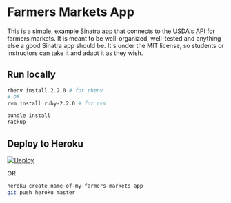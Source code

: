 # Farmers Markets App

This is a simple, example Sinatra app that connects to the USDA's API for farmers markets. It is meant to be well-organized, well-tested and anything else a good Sinatra app should be. It's under the MIT license, so students or instructors can take it and adapt it as they wish.

## Run locally

``` bash
rbenv install 2.2.0 # for rbenv
# OR
rvm install ruby-2.2.0 # for rvm
```

``` bash
bundle install
rackup
```

## Deploy to Heroku

[![Deploy](https://www.herokucdn.com/deploy/button.png)](https://heroku.com/deploy?template=https://github.com/chrisvfritz/farmers_markets)

OR

``` bash
heroku create name-of-my-farmers-markets-app
git push heroku master
```
